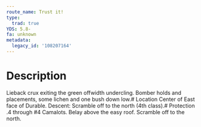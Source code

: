 ```yaml
---
route_name: Trust it!
type:
  trad: true
YDS: 5.8-
fa: unknown
metadata:
  legacy_id: '108207164'
---
```

# Description
Lieback crux exiting the green offwidth undercling. Bomber holds and placements, some lichen and one bush down low.# Location
Center of East face of Durable.  Descent: Scramble off to the north (4th class).# Protection
.4 through #4 Camalots.  Belay above the easy roof.  Scramble off to the north.